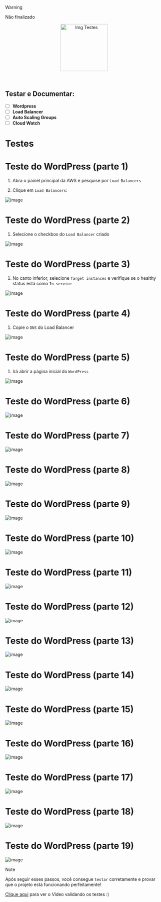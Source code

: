 > [!WARNING]
> Não finalizado

<p align="center">
  <img src="https://github.com/user-attachments/assets/5937b1ac-e32a-458c-94d7-c9f430fe63cb" alt="Img Testes" width="150">
</p>
<br>

## Testar e Documentar:
- [ ] **Wordpress**
- [ ] **Load Balancer**
- [ ] **Auto Scaling Groups**
- [ ] **Cloud Watch**

# Testes

# Teste do WordPress (parte 1)

1. Abra o painel principal da AWS e pesquise por `Load Balancers`

2. Clique em `Load Balancers`:

![image](https://github.com/user-attachments/assets/c34a022c-eb6e-481d-864e-d84d189b91f5)

# Teste do WordPress (parte 2)

1. Selecione o checkbox do `Load Balancer` criado

![image](https://github.com/user-attachments/assets/8c49e671-29ae-4986-94fc-251e9a31bedc)

# Teste do WordPress (parte 3)

1. No canto inferior, selecione `Target instances` e verifique se o healthy status está como
`In-service`

![image](https://github.com/user-attachments/assets/6cf1c1b5-ae73-4934-8e26-a2969d71144a)

# Teste do WordPress (parte 4)

1. Copie o `DNS` do Load Balancer

![image](https://github.com/user-attachments/assets/45b52f49-3c08-4045-8534-22b42461781a)

# Teste do WordPress (parte 5)

1. Irá abrir a página inicial do `WordPress`

![image](https://github.com/user-attachments/assets/64a073d6-0cb7-428b-a5a8-e101f882d0c5)

# Teste do WordPress (parte 6)

![image](https://github.com/user-attachments/assets/f17d6458-3098-488e-821a-8d56a1bb1a32)

# Teste do WordPress (parte 7)

![image](https://github.com/user-attachments/assets/2c6fda83-9a20-4329-b164-88dbb8b258d2)

# Teste do WordPress (parte 8)

![image](https://github.com/user-attachments/assets/05883722-4fa9-4ce8-86f3-47bdaf3736e6)

# Teste do WordPress (parte 9)

![image](https://github.com/user-attachments/assets/f3bc0095-a408-41d7-a372-64736097459a)

# Teste do WordPress (parte 10)

![image](https://github.com/user-attachments/assets/8d86f9c7-01a8-426b-850d-5aa3e2cae6c1)

# Teste do WordPress (parte 11)

![image](https://github.com/user-attachments/assets/7c1ac143-6ec0-4596-86ba-f6aba592b242)

# Teste do WordPress (parte 12)

![image](https://github.com/user-attachments/assets/85698f63-a0d9-471c-954d-4fc83d4d3bd2)

# Teste do WordPress (parte 13)

![image](https://github.com/user-attachments/assets/388b5761-52eb-4e0d-aeeb-2fde211da4f4)

# Teste do WordPress (parte 14)

![image](https://github.com/user-attachments/assets/92fb2fda-5a2f-45d9-ba05-b9f5b3e282c9)

# Teste do WordPress (parte 15)

![image](https://github.com/user-attachments/assets/3f4d0a61-4b24-4b95-8df7-981abe6592a2)

# Teste do WordPress (parte 16)

![image](https://github.com/user-attachments/assets/8f6a7ecb-78ce-4a79-8ad8-6b1d7cfc0b15)

# Teste do WordPress (parte 17)

![image](https://github.com/user-attachments/assets/8d188c98-c56e-455a-9e5b-0941dcee0ceb)

# Teste do WordPress (parte 18)

![image](https://github.com/user-attachments/assets/c91168fe-00aa-4544-89ff-289aaf6fb1ca)

# Teste do WordPress (parte 19)

![image](https://github.com/user-attachments/assets/b2c8ea70-0950-4f30-b877-5f592e742422)

> [!NOTE]
> Após seguir esses passos, você consegue `testar` corretamente e provar que o projeto está funcionando perfeitamente!

[Clique aqui](https://github.com/user-attachments/assets/a5f938a2-d8f9-4d12-8c54-6b1a91a5c896) para ver o Vídeo validando os testes :)
